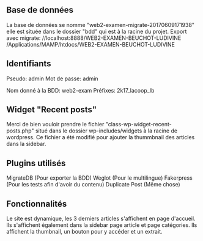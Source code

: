 ## Base de données

La base de données se nomme "web2-examen-migrate-20170609171938" elle est située dans le dossier "bdd" qui est à la racine du projet.
Export avec migrate: //localhost:8888/WEB2-EXAMEN-BEUCHOT-LUDIVINE
/Applications/MAMP/htdocs/WEB2-EXAMEN-BEUCHOT-LUDIVINE

## Identifiants

Pseudo: admin
Mot de passe: admin

Nom donné à la BDD: web2-exam
Préfixes: 2k17_lacoop_lb

## Widget "Recent posts"

Merci de bien vouloir prendre le fichier "class-wp-widget-recent-posts.php" situé dans le dossier wp-includes/widgets à la racine de wordpress. Ce fichier a été modifié pour ajouter la thummbnail des articles dans la sidebar.

## Plugins utilisés

MigrateDB (Pour exporter la BDD)
Weglot (Pour le multilingue)
Fakerpress (Pour les tests afin d'avoir du contenu)
Duplicate Post (Même chose)

## Fonctionnalités

Le site est dynamique, les 3 derniers articles s'affichent en page d'accueil. Ils s'affichent également dans la sidebar page article et page catégories.
Ils affichent la thumbnail, un bouton pour y accéder et un extrait.

